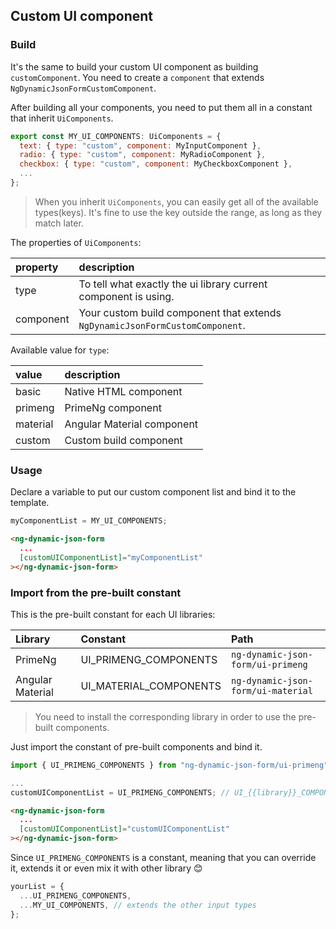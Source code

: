 ## Custom UI component

### Build

It's the same to build your custom UI component as building `customComponent`. You need to create a `component` that extends `NgDynamicJsonFormCustomComponent`.

After building all your components, you need to put them all in a constant that inherit `UiComponents`.

```javascript
export const MY_UI_COMPONENTS: UiComponents = {
  text: { type: "custom", component: MyInputComponent },
  radio: { type: "custom", component: MyRadioComponent },
  checkbox: { type: "custom", component: MyCheckboxComponent },
  ...
};
```

> When you inherit `UiComponents`, you can easily get all of the available types(keys). It's fine to use the key outside the range, as long as they match later.

The properties of `UiComponents`:

| property  | description                                                                  |
| :-------- | :--------------------------------------------------------------------------- |
| type      | To tell what exactly the ui library current component is using.              |
| component | Your custom build component that extends `NgDynamicJsonFormCustomComponent`. |

Available value for `type`:

| value    | description                |
| :------- | :------------------------- |
| basic    | Native HTML component      |
| primeng  | PrimeNg component          |
| material | Angular Material component |
| custom   | Custom build component     |

### Usage

Declare a variable to put our custom component list and bind it to the template.

```javascript
myComponentList = MY_UI_COMPONENTS;
```

```HTML
<ng-dynamic-json-form
  ...
  [customUIComponentList]="myComponentList"
></ng-dynamic-json-form>
```

### Import from the pre-built constant

This is the pre-built constant for each UI libraries:

| Library          | Constant               | Path                               |
| :--------------- | :--------------------- | :--------------------------------- |
| PrimeNg          | UI_PRIMENG_COMPONENTS  | `ng-dynamic-json-form/ui-primeng`  |
| Angular Material | UI_MATERIAL_COMPONENTS | `ng-dynamic-json-form/ui-material` |

> You need to install the corresponding library in order to use the pre-built components.

Just import the constant of pre-built components and bind it.

```javascript
import { UI_PRIMENG_COMPONENTS } from "ng-dynamic-json-form/ui-primeng";

...
customUIComponentList = UI_PRIMENG_COMPONENTS; // UI_{{library}}_COMPONENTS
```

```HTML
<ng-dynamic-json-form
  ...
  [customUIComponentList]="customUIComponentList"
></ng-dynamic-json-form>
```

Since `UI_PRIMENG_COMPONENTS` is a constant, meaning that you can override it, extends it or even mix it with other library 😊

```javascript
yourList = {
  ...UI_PRIMENG_COMPONENTS,
  ...MY_UI_COMPONENTS, // extends the other input types
};
```
